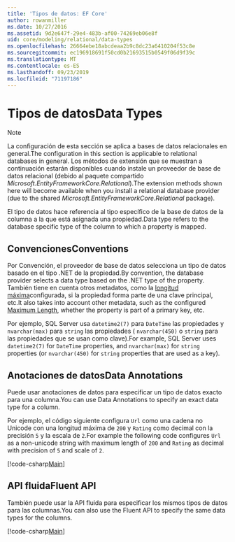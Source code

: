 ```yaml
---
title: 'Tipos de datos: EF Core'
author: rowanmiller
ms.date: 10/27/2016
ms.assetid: 9d2e647f-29e4-483b-af00-74269eb06e8f
uid: core/modeling/relational/data-types
ms.openlocfilehash: 26664ebe18abcdeaa2b9c8dc23a6410204f53c8e
ms.sourcegitcommit: ec196918691f50cd0b21693515b0549f06d9f39c
ms.translationtype: MT
ms.contentlocale: es-ES
ms.lasthandoff: 09/23/2019
ms.locfileid: "71197186"
---
```

# <a name="data-types"></a><span data-ttu-id="376ef-102">Tipos de datos</span><span class="sxs-lookup"><span data-stu-id="376ef-102">Data Types</span></span>

> [!NOTE]  
> <span data-ttu-id="376ef-103">La configuración de esta sección se aplica a bases de datos relacionales en general.</span><span class="sxs-lookup"><span data-stu-id="376ef-103">The configuration in this section is applicable to relational databases in general.</span></span> <span data-ttu-id="376ef-104">Los métodos de extensión que se muestran a continuación estarán disponibles cuando instale un proveedor de base de datos relacional (debido al paquete compartido *Microsoft.EntityFrameworkCore.Relational*).</span><span class="sxs-lookup"><span data-stu-id="376ef-104">The extension methods shown here will become available when you install a relational database provider (due to the shared *Microsoft.EntityFrameworkCore.Relational* package).</span></span>

<span data-ttu-id="376ef-105">El tipo de datos hace referencia al tipo específico de la base de datos de la columna a la que está asignada una propiedad.</span><span class="sxs-lookup"><span data-stu-id="376ef-105">Data type refers to the database specific type of the column to which a property is mapped.</span></span>

## <a name="conventions"></a><span data-ttu-id="376ef-106">Convenciones</span><span class="sxs-lookup"><span data-stu-id="376ef-106">Conventions</span></span>

<span data-ttu-id="376ef-107">Por Convención, el proveedor de base de datos selecciona un tipo de datos basado en el tipo .NET de la propiedad.</span><span class="sxs-lookup"><span data-stu-id="376ef-107">By convention, the database provider selects a data type based on the .NET type of the property.</span></span> <span data-ttu-id="376ef-108">También tiene en cuenta otros metadatos, como la [longitud máxima](../max-length.md)configurada, si la propiedad forma parte de una clave principal, etc.</span><span class="sxs-lookup"><span data-stu-id="376ef-108">It also takes into account other metadata, such as the configured [Maximum Length](../max-length.md), whether the property is part of a primary key, etc.</span></span>

<span data-ttu-id="376ef-109">Por ejemplo, SQL Server usa `datetime2(7)` para `DateTime` las propiedades y `nvarchar(max)` para `string` las propiedades ( `nvarchar(450)` o `string` para las propiedades que se usan como clave).</span><span class="sxs-lookup"><span data-stu-id="376ef-109">For example, SQL Server uses `datetime2(7)` for `DateTime` properties, and `nvarchar(max)` for `string` properties (or `nvarchar(450)` for `string` properties that are used as a key).</span></span>

## <a name="data-annotations"></a><span data-ttu-id="376ef-110">Anotaciones de datos</span><span class="sxs-lookup"><span data-stu-id="376ef-110">Data Annotations</span></span>

<span data-ttu-id="376ef-111">Puede usar anotaciones de datos para especificar un tipo de datos exacto para una columna.</span><span class="sxs-lookup"><span data-stu-id="376ef-111">You can use Data Annotations to specify an exact data type for a column.</span></span>

<span data-ttu-id="376ef-112">Por ejemplo, el código siguiente configura `Url` como una cadena no Unicode con una longitud máxima de `200` y `Rating` como decimal con la precisión `5` y la escala de `2`.</span><span class="sxs-lookup"><span data-stu-id="376ef-112">For example the following code configures `Url` as a non-unicode string with maximum length of `200` and `Rating` as decimal with precision of `5` and scale of `2`.</span></span>

[!code-csharp[Main](../../../../samples/core/Modeling/DataAnnotations/Relational/DataType.cs?name=Entities&highlight=4,6)]

## <a name="fluent-api"></a><span data-ttu-id="376ef-113">API fluida</span><span class="sxs-lookup"><span data-stu-id="376ef-113">Fluent API</span></span>

<span data-ttu-id="376ef-114">También puede usar la API fluida para especificar los mismos tipos de datos para las columnas.</span><span class="sxs-lookup"><span data-stu-id="376ef-114">You can also use the Fluent API to specify the same data types for the columns.</span></span>

[!code-csharp[Main](../../../../samples/core/Modeling/FluentAPI/Relational/DataType.cs?name=Model&highlight=9-10)]
